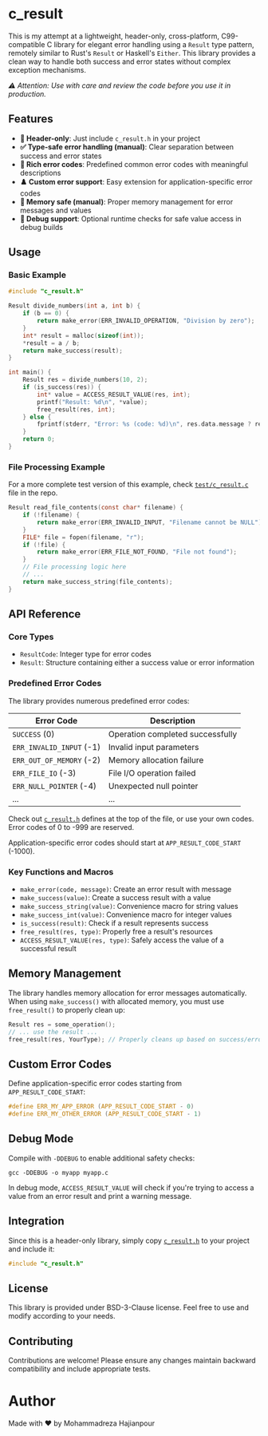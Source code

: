 # c_result
This is my attempt at a lightweight, header-only, cross-platform, C99-compatible C library for elegant error handling using a `Result` type pattern, remotely similar to Rust's `Result` or Haskell's `Either`. This library provides a clean way to handle both success and error states without complex exception mechanisms.

*⚠️ Attention: Use with care and review the code before you use it in production.*
## Features
- **📄 Header-only**: Just include `c_result.h` in your project
- **✅ Type-safe error handling (manual)**: Clear separation between success and error states
- **🧐 Rich error codes**: Predefined common error codes with meaningful descriptions
- **♟️ Custom error support**: Easy extension for application-specific error codes
- **🛟 Memory safe (manual)**: Proper memory management for error messages and values
- **🔬 Debug support**: Optional runtime checks for safe value access in debug builds

## Usage
### Basic Example
```c
#include "c_result.h"

Result divide_numbers(int a, int b) {
    if (b == 0) {
        return make_error(ERR_INVALID_OPERATION, "Division by zero");
    }
    int* result = malloc(sizeof(int));
    *result = a / b;
    return make_success(result);
}

int main() {
    Result res = divide_numbers(10, 2);
    if (is_success(res)) {
        int* value = ACCESS_RESULT_VALUE(res, int);
        printf("Result: %d\n", *value);
        free_result(res, int);
    } else {
        fprintf(stderr, "Error: %s (code: %d)\n", res.data.message ? res.data.message : "Unknown error", res.code);
    }
    return 0;
}
```

### File Processing Example
For a more complete test version of this example, check [`test/c_result.c`](test/c_result.c) file in the repo.
```c
Result read_file_contents(const char* filename) {
    if (!filename) {
        return make_error(ERR_INVALID_INPUT, "Filename cannot be NULL");
    }
    FILE* file = fopen(filename, "r");
    if (!file) {
        return make_error(ERR_FILE_NOT_FOUND, "File not found");
    }
    // File processing logic here
    // ...
    return make_success_string(file_contents);
}
```
## API Reference
### Core Types
- `ResultCode`: Integer type for error codes
- `Result`: Structure containing either a success value or error information

### Predefined Error Codes
The library provides numerous predefined error codes:

| Error Code | Description |
|------------|-------------|
| `SUCCESS` (0) | Operation completed successfully |
| `ERR_INVALID_INPUT` (-1) | Invalid input parameters |
| `ERR_OUT_OF_MEMORY` (-2) | Memory allocation failure |
| `ERR_FILE_IO` (-3) | File I/O operation failed |
| `ERR_NULL_POINTER` (-4) | Unexpected null pointer |
| ... | ... |

Check out [`c_result.h`](include/c_result.h) defines at the top of the file, or use your own codes. Error codes of 0 to -999 are reserved.

Application-specific error codes should start at `APP_RESULT_CODE_START` (-1000).
### Key Functions and Macros
- `make_error(code, message)`: Create an error result with message
- `make_success(value)`: Create a success result with a value
- `make_success_string(value)`: Convenience macro for string values
- `make_success_int(value)`: Convenience macro for integer values
- `is_success(result)`: Check if a result represents success
- `free_result(res, type)`: Properly free a result's resources
- `ACCESS_RESULT_VALUE(res, type)`: Safely access the value of a successful result

## Memory Management
The library handles memory allocation for error messages automatically. When using `make_success()` with allocated memory, you must use `free_result()` to properly clean up:

```c
Result res = some_operation();
// ... use the result ...
free_result(res, YourType); // Properly cleans up based on success/error state
```

## Custom Error Codes
Define application-specific error codes starting from `APP_RESULT_CODE_START`:

```c
#define ERR_MY_APP_ERROR (APP_RESULT_CODE_START - 0)
#define ERR_MY_OTHER_ERROR (APP_RESULT_CODE_START - 1)
```

## Debug Mode
Compile with `-DDEBUG` to enable additional safety checks:
```shell
gcc -DDEBUG -o myapp myapp.c
```
In debug mode, `ACCESS_RESULT_VALUE` will check if you're trying to access a value from an error result and print a warning message.

## Integration
Since this is a header-only library, simply copy [`c_result.h`](include/c_result.h) to your project and include it:
```c
#include "c_result.h"
```
## License
This library is provided under BSD-3-Clause license. Feel free to use and modify according to your needs.

## Contributing
Contributions are welcome! Please ensure any changes maintain backward compatibility and include appropriate tests.

# Author
Made with ❤️ by Mohammadreza Hajianpour
